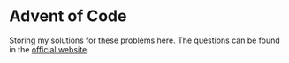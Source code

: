 # Advent of Code

Storing my solutions for these problems here. The questions can be found in the [official website](https://adventofcode.com/2023).
